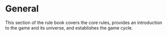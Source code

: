 # General

This section of the rule book covers the core rules, provides an introduction to the game and its universe, and establishes the game cycle.